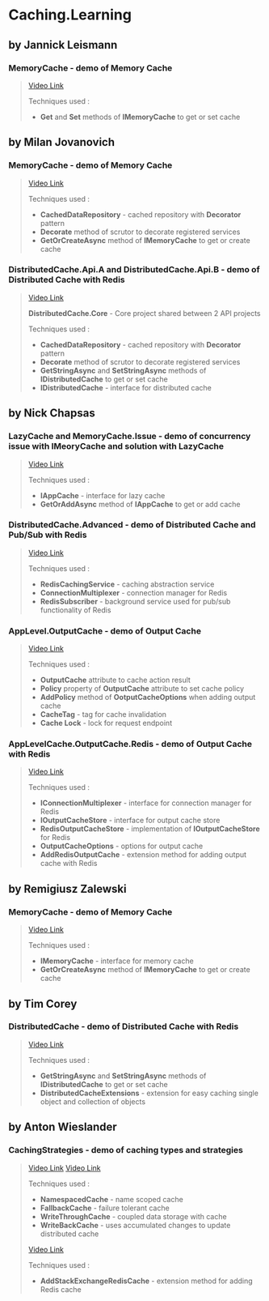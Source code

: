 # Caching.Learning

## by Jannick Leismann

### **MemoryCache** - demo of **Memory Cache** 

> [Video Link](https://www.youtube.com/watch?v=MSUTojuUEX4&)
>
> Techniques used :
> * **Get** and **Set** methods of **IMemoryCache** to get or set cache

## by Milan Jovanovich

### **MemoryCache** - demo of **Memory Cache**

> [Video Link](https://www.youtube.com/watch?v=i_3I6XLAOt0)
>
> Techniques used : 
> * **CachedDataRepository** - cached repository with **Decorator** pattern
> * **Decorate** method of scrutor to decorate registered services
> * **GetOrCreateAsync** method of **IMemoryCache** to get or create cache

### **DistributedCache.Api.A** and **DistributedCache.Api.B** - demo of **Distributed Cache** with **Redis**

> [Video Link](https://www.youtube.com/watch?v=Tt5zIKVMMbs&t=987s)
>
> **DistributedCache.Core** - Core project shared between 2 API projects
>
> Techniques used : 
> * **CachedDataRepository** - cached repository with **Decorator** pattern
> * **Decorate** method of scrutor to decorate registered services
> * **GetStringAsync** and **SetStringAsync** methods of **IDistributedCache** to get or set cache
> * **IDistributedCache** - interface for distributed cache

## by Nick Chapsas

### **LazyCache** and **MemoryCache.Issue** - demo of concurrency issue with **IMeoryCache** and solution with **LazyCache**

> [Video Link](https://www.youtube.com/watch?v=Q3KzZeUudsg)
>
> Techniques used : 
> 
> * **IAppCache** - interface for lazy cache
> * **GetOrAddAsync** method of **IAppCache** to get or add cache


### **DistributedCache.Advanced** - demo of **Distributed Cache and Pub/Sub** with **Redis** 

> [Video Link](https://www.youtube.com/watch?v=jwek4w6als4)
>
> Techniques used :
> 
> * **RedisCachingService** - caching abstraction service
> * **ConnectionMultiplexer** - connection manager for Redis
> * **RedisSubscriber** - background service used for pub/sub functionality of Redis

### **AppLevel.OutputCache** - demo of **Output Cache** 

> [Video Link](https://www.youtube.com/watch?v=0WvGwOoK-CI)
>
> Techniques used :
>
> * **OutputCache** attribute to cache action result
> * **Policy** property of **OutputCache** attribute to set cache policy
> * **AddPolicy** method of **OotputCacheOptions** when adding output cache
> * **CacheTag** - tag for cache invalidation
> * **Cache Lock** - lock for request endpoint

### **AppLevelCache.OutputCache.Redis** - demo of **Output Cache** with **Redis**

> [Video Link](https://www.youtube.com/watch?v=WeHZ_NMC-Jo)
>
> Techniques used :
>
> * **IConnectionMultiplexer** - interface for connection manager for Redis 
> * **IOutputCacheStore** - interface for output cache store
> * **RedisOutputCacheStore** - implementation of **IOutputCacheStore** for Redis
> * **OutputCacheOptions** - options for output cache
> * **AddRedisOutputCache** - extension method for adding output cache with Redis

## by Remigiusz Zalewski

### **MemoryCache** - demo of **Memory Cache**

> [Video Link](https://www.youtube.com/watch?v=iGti9y8KjGc&)
>
> Techniques used :
>
> * **IMemoryCache** - interface for memory cache
> * **GetOrCreateAsync** method of **IMemoryCache** to get or create cache

## by Tim Corey

### **DistributedCache** - demo of **Distributed Cache** with **Redis** 
> [Video Link](https://www.youtube.com/watch?v=UrQWii_kfIE)
> 
> Techniques used :
> 
> * **GetStringAsync** and **SetStringAsync** methods of **IDistributedCache** to get or set cache
> * **DistributedCacheExtensions** - extension for easy caching single object and collection of objects

## by Anton Wieslander

### **CachingStrategies** - demo of caching types and strategies

> [Video Link](https://www.youtube.com/watch?v=fb0XZTAURCo&list=PLOeFnOV9YBa77eJeW39a5Q2lsyfdxpE_d&index=1)
> [Video Link](https://www.youtube.com/watch?v=EJ73Bl3AtFY&list=PLOeFnOV9YBa77eJeW39a5Q2lsyfdxpE_d&index=2)
>
> Techniques used :
> * **NamespacedCache** - name scoped cache
> * **FallbackCache** - failure tolerant cache
> * **WriteThroughCache** - coupled data storage with cache
> * **WriteBackCache** - uses accumulated changes to update distributed cache
>
> 
> [Video Link](https://www.youtube.com/watch?v=rsXvpCHdldg&list=PLOeFnOV9YBa77eJeW39a5Q2lsyfdxpE_d&index=3)
>
> Techniques used :
> * **AddStackExchangeRedisCache** - extension method for adding Redis cache
> 